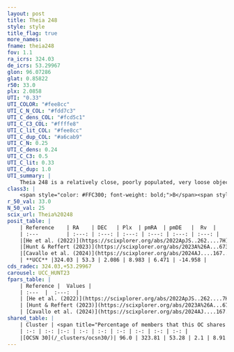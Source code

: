 ```yaml
---
layout: post
title: Theia 248
style: style
title_flag: true
more_names: 
fname: theia248
fov: 1.1
ra_icrs: 324.03
de_icrs: 53.29967
glon: 96.07286
glat: 0.85822
r50: 33.0
plx: 2.0858
UTI: "0.33"
UTI_COLOR: "#fee8cc"
UTI_C_N_COL: "#fdd7c3"
UTI_C_dens_COL: "#fcd5c1"
UTI_C_C3_COL: "#ffffe8"
UTI_C_lit_COL: "#fee8cc"
UTI_C_dup_COL: "#a6cab9"
UTI_C_N: 0.25
UTI_C_dens: 0.24
UTI_C_C3: 0.5
UTI_C_lit: 0.33
UTI_C_dup: 1.0
UTI_summary: |
    Theia 248 is a relatively close, poorly populated, very loose object of intermediate C3 quality. It was recently reported in the literature. This object shares a large percentage of members with a later reported entry.
class3: |
    <span style="color: #FFC300; font-weight: bold;">B</span><span style="color: #FFC300; font-weight: bold;">B</span>
r_50_val: 33.0
N_50_val: 25
scix_url: Theia%20248
posit_table: |
    | Reference    | RA    | DEC   | Plx  | pmRA  | pmDE   |  Rv  |
    | :---         | :---: | :---: | :---: | :---: | :---: | :---: |
    |[He et al. (2022)](https://scixplorer.org/abs/2022ApJS..262....7H) | 323.597 | 53.179 | 2.079 | 8.729 | 6.471 | -- |
    |[Hunt & Reffert (2023)](https://scixplorer.org/abs/2023A%26A...673A.114H) | 324.696 | 53.669 | 2.077 | 8.837 | 6.29 | -16.834 |
    |[Cavallo et al. (2024)](https://scixplorer.org/abs/2024AJ....167...12C) | 323.937 | 53.124 | 2.073 | -- | -- | -- |
    | **UCC** |324.03 | 53.3 | 2.086 | 8.983 | 6.471 | -14.958 | 
cds_radec: 324.03,+53.29967
carousel: UCC_HUNT23
fpars_table: |
    | Reference |  Values |
    | :---  |  :---:  |
    | [He et al. (2022)](https://scixplorer.org/abs/2022ApJS..262....7H) | `A0=1.05, logAge=7.8` |
    | [Hunt & Reffert (2023)](https://scixplorer.org/abs/2023A%26A...673A.114H) | `AV50=0.612, diffAV50=1.353, MOD50=8.31, logAge50=8.048` |
    | [Cavallo et al. (2024)](https://scixplorer.org/abs/2024AJ....167...12C) | `AV50=0.95, dMod50=8.44, logAge50=8.08, [Fe/H]50=0.18` |
shared_table: |
    | Cluster | <span title="Percentage of members that this OC shares with the ones listed">%</span>   | RA   | DEC   | Plx   | pmRA  | pmDE  | Rv | UTI |
    | :-: | :-: |:-: | :-: | :-: | :-: | :-: | :-: | :-: |
    |[OCSN 30](/_clusters/ocsn30/)| 96.0 | 323.81 | 53.28 | 2.1 | 8.91 | 6.5 | -16.6 |0.19 |
---
```

